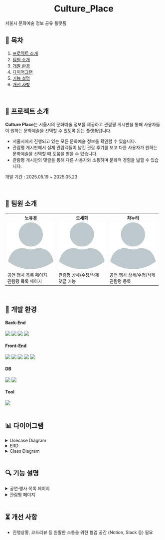 <h1 align="center">Culture_Place</h1>
서울시 문화예술 정보 공유 플랫폼

<br>

## 📌 목차
1. [프로젝트 소개](#-프로젝트-소개)
2. [팀원 소개](#-팀원-소개)
3. [개발 환경](#-개발-환경)
4. [다이어그램](#-다이어그램)
5. [기능 설명](#-기능-설명)
6. [개선 사항](#-개선-사항)

<br>

## 📄 프로젝트 소개
**Culture Place**는 서울시의 문화예술 정보를 제공하고 관람평 게시판을 통해 사용자들이 원하는 문화예술을 선택할 수 있도록 돕는 플랫폼입니다.
  * 서울시에서 진행되고 있는 모든 문화예술 정보를 확인할 수 있습니다.
  * 관람평 게시판에서 실제 관람객들이 남긴 관람 후기를 보고 다른 사용자가 원하는 문화예술을 선택할 때 도움을 받을 수 있습니다.
  * 관람평 게시판의 댓글을 통해 다른 사용자와 소통하며 문화적 경험을 넓힐 수 있습니다.

개발 기간 : 2025.05.19 ~ 2025.05.23

<br>

## 🙋 팀원 소개
<table>
 <tr>
  <th>노유경</th>
  <th>오세희</th>
  <th>차누리</th>
 </tr>
 <tr>
  <td align="center"><img src="images/profile_image.png" width="150px"></td>
  <td align="center"><img src="images/profile_image.png" width="150px"></td>
  <td align="center"><img src="images/profile_image.png" width="150px"></td>
 </tr>
 <tr>
  <td>공연·행사 목록 페이지<br>관람평 목록 페이지</td>
  <td>관람평 상세/수정/삭제<br>댓글 기능</td>
  <td>공연·행사 상세/수정/삭제<br>관람평 등록</td>
 </tr>
</table>

<br>

## 🔧 개발 환경
<div> 
  <h4>Back-End</h4>
  <img src="https://img.shields.io/badge/spring-6DB33F?style=for-the-badge&logo=spring&logoColor=white">
  <img src="https://img.shields.io/badge/apache tomcat-F8DC75?style=for-the-badge&logo=apachetomcat&logoColor=white">
  <img src="https://img.shields.io/badge/MyBatis-222222?style=for-the-badge&logoColor=white">
  <img src="https://img.shields.io/badge/JSP-F7DF1E?style=for-the-badge&logoColor=black">
  <br>
  
  <h4>Front-End</h4>
  <img src="https://img.shields.io/badge/html5-E34F26?style=for-the-badge&logo=html5&logoColor=white"> 
  <img src="https://img.shields.io/badge/css-1572B6?style=for-the-badge&logo=css&logoColor=white">  
  <img src="https://img.shields.io/badge/javascript-F7DF1E?style=for-the-badge&logo=javascript&logoColor=black"> 
  <img src="https://img.shields.io/badge/jquery-0769AD?style=for-the-badge&logo=jquery&logoColor=white">
  <img src="https://img.shields.io/badge/bootstrap-7952B3?style=for-the-badge&logo=bootstrap&logoColor=white">
  <br>

  <h4>DB</h4>
  <img src="https://img.shields.io/badge/oracle-F80000?style=for-the-badge&logo=oracle&logoColor=white">
  <img src="https://img.shields.io/badge/docker-2496ED?style=for-the-badge&logo=docker&logoColor=white">
  <br>

  <h4>Tool</h4>
  <img src="https://img.shields.io/badge/github-181717?style=for-the-badge&logo=github&logoColor=white">
  
</div>

<br>

## 📊 다이어그램
<details>
  <summary>Usecase Diagram</summary>
  <div markdown="1">
    <img src="/images/Diagram/Usecase.png" >
  </div>
</details>
<details>
  <summary>ERD</summary>
  <div markdown="1">
    <img src="/images/Diagram/ERD.png" >
  </div>
</details>
<details>
  <summary>Class Diagram</summary>
  <div markdown="1">
    <h4>1. 공연·행사 정보 페이지</h4>
    <img src="/images/Diagram/Class Diagram/List.jpg" >
    <img src="/images/Diagram/Class Diagram/Details.jpg" >
    <hr>
    <h4>2. 관람평 페이지</h4>
    <img src="/images/Diagram/Class Diagram/Review_List.jpg" >
    <img src="/images/Diagram/Class Diagram/Review_Details.jpg" >
    <img src="/images/Diagram/Class Diagram/Review_register.jpg" >
  </div>
</details>

<br>

## 🔍 기능 설명
<details>
  <summary>공연·행사 목록 페이지</summary>
  <div markdown="1">
    <h4>목록 페이지(main 페이지)</h4>
    <img src="/images/Pages/main_List.png" >
    <p><br>공공 데이터 API를 활용하여 서울시에서 진행되고 있는 공연·행사 정보를 확인할 수 있습니다.<br>공연/행사명, 분류, 장소에 따라 원하는 공연·행사를 검색할 수 있습니다.</p>
    <br>
    <h4>공연·행사 상세 페이지</h4>
    <img src="/images/Pages/Details.png" >
    <p><br>공연·행사에 대한 상세 정보를 확인할 수 있습니다.<br>'리뷰 작성' 버튼 클릭 시 해당 공연·행사에 대한 관람평을 작성할 수 있습니다.</p>
   <br>
  </div>
</details>
<details>
  <summary>관람평 페이지</summary>
  <div markdown="1">
    <h4>관람평 목록 페이지</h4>
    <img src="/images/Pages/Review_List2.png" >
    <p><br>사용자들이 작성한 관람평 목록 페이지입니다.<br>공연/행사명, 작성자, 카테고리에 따라 원하는 공연·행사 관련 관람평을 검색할 수 있습니다.</p>
    <br>
    <h4>관람평 상세 페이지</h4>
    <img src="/images/Pages/Review_Details.png" >
    <table>
     <tr>
     <td align="center"><img src="/images/Pages/Reply_register.png" width="250px" ></td>
     <td align="center"><img src="/images/Pages/Reply_modify.png" width="250px" ></td>
      </tr>
    </table>
    <p><br>관람평에 대한 상세 정보를 확인할 수 있습니다.<br>하단에 댓글을 통해 사용자 간의 소통 공간을 구현하였습니다.<br>댓글은 AJAX 요청으로 구현하였고, 등록/수정/삭제는 modal창으로 구현하였습니다.<br>버튼을 클릭하면 게시글 수정/삭제 가능합니다.</p>
    <br>
    <h4>관람평 수정/삭제 페이지</h4>
    <img src="/images/Pages/Review_modify.png" >
    <p><br>기존의 관람평의 공연/행사명과 내용을 수정할 수 있습니다.</p>
    <br>
    <h4>관람평 등록 페이지</h4>
    <img src="/images/Pages/Review_register.png" >
    <p><br>'공연 선택' 버튼 클릭 시 공연/행사명과 장소, 분류가 자동으로 입력됩니다.</p>
    <br>
  </div>
</details>

<br>

## ⏳ 개선 사항
  * 진행상황, 코드리뷰 등 원활한 소통을 위한 협업 공간 (Notion, Slack 등) 필요
